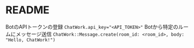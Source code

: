 # README

BotのAPIトークンの登録
`ChatWork.api_key="<API_TOKEN>"`
Botから特定のルームにメッセージ送信
`ChatWork::Message.create(room_id: <room_id>, body: "Hello, ChatWork!")`
